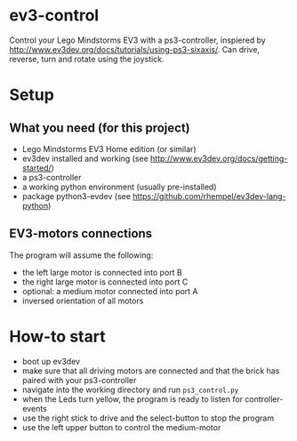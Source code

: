 # ev3-control
Control your Lego Mindstorms EV3 with a ps3-controller, inspiered by http://www.ev3dev.org/docs/tutorials/using-ps3-sixaxis/. Can drive, reverse, turn and rotate using the joystick.

# Setup
## What you need (for this project)
* Lego Mindstorms EV3 Home edition (or similar)
* ev3dev installed and working (see http://www.ev3dev.org/docs/getting-started/)
* a ps3-controller
* a working python environment (usually pre-installed)
* package python3-evdev (see https://github.com/rhempel/ev3dev-lang-python)

## EV3-motors connections
The program will assume the following:
* the left large motor is connected into port B
* the right large motor is connected into port C
* optional: a medium motor connected into port A
* inversed orientation of all motors

# How-to start
* boot up ev3dev
* make sure that all driving motors are connected and that the brick has paired with your ps3-controller
* navigate into the working directory and run `ps3_control.py`
* when the Leds turn yellow, the program is ready to listen for controller-events
* use the right stick to drive and the select-button to stop the program
* use the left upper button to control the medium-motor
